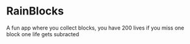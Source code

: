 # RainBlocks

A fun app where you collect blocks, you have 200 lives if you miss one block one life gets subracted
